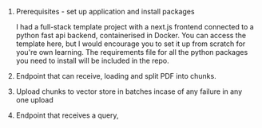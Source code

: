 1. Prerequisites - set up application and install packages

    I had a full-stack template project with a next.js frontend connected to a python fast api backend, containerised in Docker.
    You can access the template here, but I would encourage you to set it up from scratch for you're own learning. 
    The requirements file for all the python packages you need to install will be included in the repo.


2. Endpoint that can receive, loading and split PDF into chunks.

3. Upload chunks to vector store in batches incase of any failure in any one upload

4. Endpoint that receives a query, 